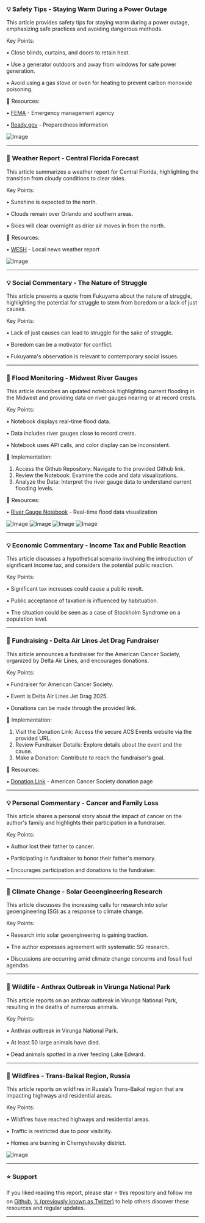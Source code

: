 ### 💡 Safety Tips - Staying Warm During a Power Outage

This article provides safety tips for staying warm during a power outage, emphasizing safe practices and avoiding dangerous methods.

Key Points:

• Close blinds, curtains, and doors to retain heat.


• Use a generator outdoors and away from windows for safe power generation.


• Avoid using a gas stove or oven for heating to prevent carbon monoxide poisoning.


🔗 Resources:

• [FEMA](https://x.com/fema) - Emergency management agency


• [Ready.gov](https://x.com/Readygov) -  Preparedness information


![Image](https://pbs.twimg.com/media/GoB5wQYXIAAlIL1?format=jpg&name=small)

---
### 🤖 Weather Report - Central Florida Forecast

This article summarizes a weather report for Central Florida, highlighting the transition from cloudy conditions to clear skies.

Key Points:

• Sunshine is expected to the north.


• Clouds remain over Orlando and southern areas.


• Skies will clear overnight as drier air moves in from the north.


🔗 Resources:

• [WESH](https://x.com/CamTranTV) - Local news weather report


![Image](https://pbs.twimg.com/media/GoB-JScWQAAijCH?format=jpg&name=small)

---
### 💡 Social Commentary - The Nature of Struggle

This article presents a quote from Fukuyama about the nature of struggle, highlighting the potential for struggle to stem from boredom or a lack of just causes.

Key Points:

•  Lack of just causes can lead to struggle for the sake of struggle.


•  Boredom can be a motivator for conflict.


•  Fukuyama's observation is relevant to contemporary social issues.



---
### 🤖 Flood Monitoring - Midwest River Gauges

This article describes an updated notebook highlighting current flooding in the Midwest and providing data on river gauges nearing or at record crests.

Key Points:

• Notebook displays real-time flood data.


• Data includes river gauges close to record crests.


• Notebook uses API calls, and color display can be inconsistent.


🚀 Implementation:

1. Access the Github Repository:  Navigate to the provided Github link.
2. Review the Notebook: Examine the code and data visualizations.
3. Analyze the Data: Interpret the river gauge data to understand current flooding levels.


🔗 Resources:

• [River Gauge Notebook](https://github.com/jjrennie/river-gauge) - Real-time flood data visualization


![Image](https://pbs.twimg.com/media/Gn9eOs4XUAET1E-?format=jpg&name=small)
![Image](https://pbs.twimg.com/media/Gn8QXuVXgAAR5yn?format=jpg&name=240x240)
![Image](https://pbs.twimg.com/media/Gn8Tp0SWwAA3I_Z?format=jpg&name=120x120)
![Image](https://pbs.twimg.com/media/Gn8TquGWcAAaFmp?format=jpg&name=120x120)


---
### 💡 Economic Commentary - Income Tax and Public Reaction

This article discusses a hypothetical scenario involving the introduction of significant income tax, and considers the potential public reaction.

Key Points:

•  Significant tax increases could cause a public revolt.


•  Public acceptance of taxation is influenced by habituation.


•  The situation could be seen as a case of Stockholm Syndrome on a population level.


---
### 🚀 Fundraising - Delta Air Lines Jet Drag Fundraiser

This article announces a fundraiser for the American Cancer Society, organized by Delta Air Lines, and encourages donations.

Key Points:

• Fundraiser for American Cancer Society.


•  Event is Delta Air Lines Jet Drag 2025.


• Donations can be made through the provided link.


🚀 Implementation:

1. Visit the Donation Link: Access the secure ACS Events website via the provided URL.
2. Review Fundraiser Details: Explore details about the event and the cause.
3. Make a Donation: Contribute to reach the fundraiser's goal.


🔗 Resources:

• [Donation Link](https://secure.acsevents.org/site/STR?fr_id=110710&pg=personal&px=59948778) - American Cancer Society donation page


---
### 💡 Personal Commentary - Cancer and Family Loss

This article shares a personal story about the impact of cancer on the author's family and highlights their participation in a fundraiser.

Key Points:

• Author lost their father to cancer.


• Participating in fundraiser to honor their father's memory.


• Encourages participation and donations to the fundraiser.


---
### 🤖 Climate Change - Solar Geoengineering Research

This article discusses the increasing calls for research into solar geoengineering (SG) as a response to climate change.

Key Points:

•  Research into solar geoengineering is gaining traction.


•  The author expresses agreement with systematic SG research.


•  Discussions are occurring amid climate change concerns and fossil fuel agendas.



---
### 🤖 Wildlife - Anthrax Outbreak in Virunga National Park

This article reports on an anthrax outbreak in Virunga National Park, resulting in the deaths of numerous animals.

Key Points:

• Anthrax outbreak in Virunga National Park.


• At least 50 large animals have died.


•  Dead animals spotted in a river feeding Lake Edward.



---
### 🤖 Wildfires - Trans-Baikal Region, Russia

This article reports on wildfires in Russia’s Trans-Baikal region that are impacting highways and residential areas.

Key Points:

• Wildfires have reached highways and residential areas.


• Traffic is restricted due to poor visibility.


• Homes are burning in Chernyshevsky district.



![Image](https://pbs.twimg.com/ext_tw_video_thumb/1909604181985366016/pu/img/TWDkCPNX8LGy1W3T.jpg)


---

### ⭐️ Support

If you liked reading this report, please star ⭐️ this repository and follow me on [Github](https://github.com/Drix10), [𝕏 (previously known as Twitter)](https://x.com/DRIX_10_) to help others discover these resources and regular updates.

---